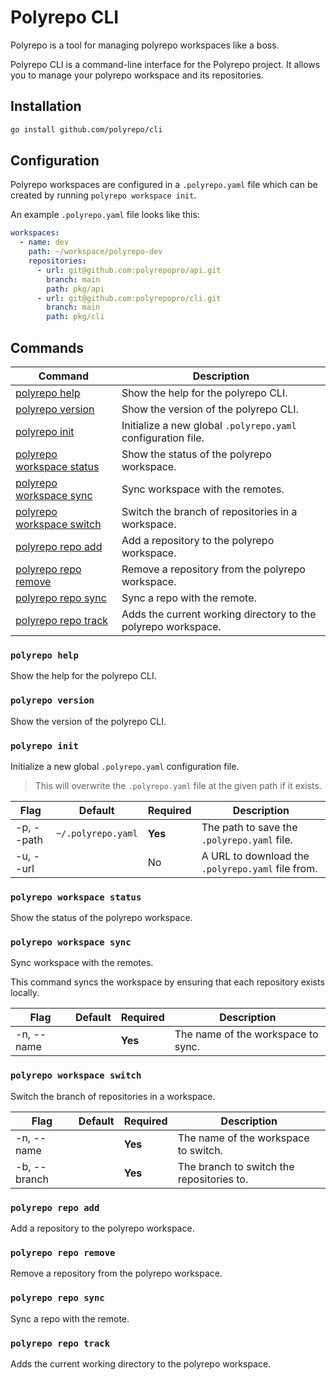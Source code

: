 # Polyrepo CLI

Polyrepo is a tool for managing polyrepo workspaces like a boss.

Polyrepo CLI is a command-line interface for the Polyrepo project. It allows you to manage your polyrepo workspace and its repositories.

## Installation

```bash
go install github.com/polyrepo/cli
```

## Configuration

Polyrepo workspaces are configured in a `.polyrepo.yaml` file which can be created by running `polyrepo workspace init`.

An example `.polyrepo.yaml` file looks like this:

```yaml
workspaces:
  - name: dev
    path: ~/workspace/polyrepo-dev
    repositories:
      - url: git@github.com:polyrepopro/api.git
        branch: main
        path: pkg/api
      - url: git@github.com:polyrepopro/cli.git
        branch: main
        path: pkg/cli
```

## Commands

| Command                                                 | Description                                                   |
| ------------------------------------------------------- | ------------------------------------------------------------- |
| [polyrepo help](#polyrepo-help)                         | Show the help for the polyrepo CLI.                           |
| [polyrepo version](#polyrepo-version)                   | Show the version of the polyrepo CLI.                         |
| [polyrepo init](#polyrepo-init)                         | Initialize a new global `.polyrepo.yaml` configuration file.  |
| [polyrepo workspace status](#polyrepo-workspace-status) | Show the status of the polyrepo workspace.                    |
| [polyrepo workspace sync](#polyrepo-workspace-sync)     | Sync workspace with the remotes.                              |
| [polyrepo workspace switch](#polyrepo-workspace-switch) | Switch the branch of repositories in a workspace.             |
| [polyrepo repo add](#polyrepo-repo-add)                 | Add a repository to the polyrepo workspace.                   |
| [polyrepo repo remove](#polyrepo-repo-remove)           | Remove a repository from the polyrepo workspace.              |
| [polyrepo repo sync](#polyrepo-repo-sync)               | Sync a repo with the remote.                                  |
| [polyrepo repo track](#polyrepo-repo-track)             | Adds the current working directory to the polyrepo workspace. |

### `polyrepo help`

Show the help for the polyrepo CLI.

### `polyrepo version`

Show the version of the polyrepo CLI.

### `polyrepo init`

Initialize a new global `.polyrepo.yaml` configuration file.

> This will overwrite the `.polyrepo.yaml` file at the given path if it exists.

| Flag       | Default            | Required | Description                                       |
| ---------- | ------------------ | -------- | ------------------------------------------------- |
| -p, --path | `~/.polyrepo.yaml` | **Yes**  | The path to save the `.polyrepo.yaml` file.       |
| -u, --url  |                    | No       | A URL to download the `.polyrepo.yaml` file from. |

### `polyrepo workspace status`

Show the status of the polyrepo workspace.

### `polyrepo workspace sync`

Sync workspace with the remotes.

This command syncs the workspace by ensuring that each repository exists locally.

| Flag       | Default | Required | Description                        |
| ---------- | ------- | -------- | ---------------------------------- |
| -n, --name |         | **Yes**  | The name of the workspace to sync. |

### `polyrepo workspace switch`

Switch the branch of repositories in a workspace.

| Flag         | Default | Required | Description                               |
| ------------ | ------- | -------- | ----------------------------------------- |
| -n, --name   |         | **Yes**  | The name of the workspace to switch.      |
| -b, --branch |         | **Yes**  | The branch to switch the repositories to. |

### `polyrepo repo add`

Add a repository to the polyrepo workspace.

### `polyrepo repo remove`

Remove a repository from the polyrepo workspace.

### `polyrepo repo sync`

Sync a repo with the remote.

### `polyrepo repo track`

Adds the current working directory to the polyrepo workspace.
